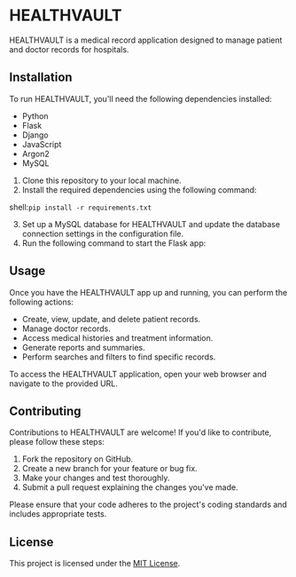 # HEALTHVAULT

HEALTHVAULT is a medical record application designed to manage patient and doctor records for hospitals.

## Installation

To run HEALTHVAULT, you'll need the following dependencies installed:

- Python
- Flask
- Django
- JavaScript
- Argon2
- MySQL

1. Clone this repository to your local machine.
2. Install the required dependencies using the following command:

shell:`pip install -r requirements.txt`

3. Set up a MySQL database for HEALTHVAULT and update the database connection settings in the configuration file.
4. Run the following command to start the Flask app:


## Usage

Once you have the HEALTHVAULT app up and running, you can perform the following actions:

- Create, view, update, and delete patient records.
- Manage doctor records.
- Access medical histories and treatment information.
- Generate reports and summaries.
- Perform searches and filters to find specific records.

To access the HEALTHVAULT application, open your web browser and navigate to the provided URL.

## Contributing

Contributions to HEALTHVAULT are welcome! If you'd like to contribute, please follow these steps:

1. Fork the repository on GitHub.
2. Create a new branch for your feature or bug fix.
3. Make your changes and test thoroughly.
4. Submit a pull request explaining the changes you've made.

Please ensure that your code adheres to the project's coding standards and includes appropriate tests.

## License

This project is licensed under the [MIT License](https://opensource.org/licenses/MIT).
